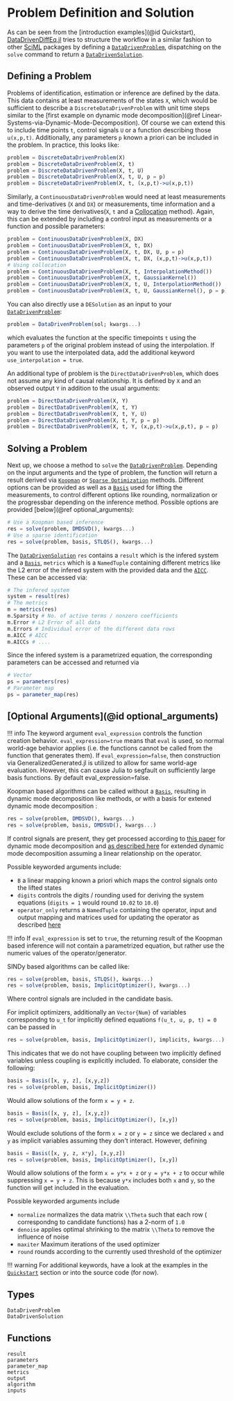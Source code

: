 # Problem Definition and Solution

As can be seen from the [introduction examples](@id Quickstart), [DataDrivenDiffEq.jl](https://github.com/SciML/DataDrivenDiffEq.jl) tries to structure the workflow in a similar fashion to other [SciML](https://sciml.ai/) packages by defining a [`DataDrivenProblem`](@ref), dispatching on the `solve` command to return a [`DataDrivenSolution`](@ref).

## Defining a Problem

Problems of identification, estimation or inference are defined by the data. This data contains at least measurements of the states `X`, which would be sufficient to describe a `DiscreteDataDrivenProblem` with unit time steps similar to the [first example on dynamic mode decomposition](@ref Linear-Systems-via-Dynamic-Mode-Decomposition). Of course we can extend this to include time points `t`, control signals `U` or a function describing those `u(x,p,t)`. Additionally, any parameters `p` known a priori can be included in the problem. In practice, this looks like:

```julia
problem = DiscreteDataDrivenProblem(X)
problem = DiscreteDataDrivenProblem(X, t)
problem = DiscreteDataDrivenProblem(X, t, U)
problem = DiscreteDataDrivenProblem(X, t, U, p = p)
problem = DiscreteDataDrivenProblem(X, t, (x,p,t)->u(x,p,t))
```

Similarly, a `ContinuousDataDrivenProblem` would need at least measurements and time-derivatives (`X` and `DX`) or measurements, time information and a way to derive the time derivatives(`X`, `t` and a [Collocation](@ref) method). Again, this can be extended by including a control input as measurements or a function and possible parameters:

```julia
problem = ContinuousDataDrivenProblem(X, DX)
problem = ContinuousDataDrivenProblem(X, t, DX)
problem = ContinuousDataDrivenProblem(X, t, DX, U, p = p)
problem = ContinuousDataDrivenProblem(X, t, DX, (x,p,t)->u(x,p,t))
# Using collocation
problem = ContinuousDataDrivenProblem(X, t, InterpolationMethod())
problem = ContinuousDataDrivenProblem(X, t, GaussianKernel())
problem = ContinuousDataDrivenProblem(X, t, U, InterpolationMethod())
problem = ContinuousDataDrivenProblem(X, t, U, GaussianKernel(), p = p)
```

You can also directly use a `DESolution` as an input to your [`DataDrivenProblem`](@ref):

```julia
problem = DataDrivenProblem(sol; kwargs...)
```

which evaluates the function at the specific timepoints `t` using the parameters `p` of the original problem instead of
using the interpolation. If you want to use the interpolated data, add the additional keyword `use_interpolation = true`.

An additional type of problem is the `DirectDataDrivenProblem`, which does not assume any kind of causal relationship. It is defined by `X` and an observed output `Y` in addition to the usual arguments:

```julia
problem = DirectDataDrivenProblem(X, Y)
problem = DirectDataDrivenProblem(X, t, Y)
problem = DirectDataDrivenProblem(X, t, Y, U)
problem = DirectDataDrivenProblem(X, t, Y, p = p)
problem = DirectDataDrivenProblem(X, t, Y, (x,p,t)->u(x,p,t), p = p)
```

## Solving a Problem

Next up, we choose a method to `solve` the [`DataDrivenProblem`](@ref). Depending on the input arguments and the type of problem, the function will return a result derived via [`Koopman`](@ref) or [`Sparse Optimization`](@ref) methods. Different options can be provided as well as a [`Basis`](@ref) used for lifting the measurements, to control different options like rounding, normalization or the progressbar depending on the inference method. Possible options are provided [below](@ref optional_arguments):

```julia
# Use a Koopman based inference
res = solve(problem, DMDSVD(), kwargs...)
# Use a sparse identification
res = solve(problem, basis, STLQS(), kwargs...)
```

The [`DataDrivenSolution`](@ref) `res` contains a `result` which is the infered system and a [`Basis`](@ref), `metrics` which is a `NamedTuple` containing different metrics like the L2 error of the infered system with the provided data and the [`AICC`](@ref). These can be accessed via:

```julia
# The infered system
system = result(res)
# The metrics
m = metrics(res)
m.Sparsity # No. of active terms / nonzero coefficients
m.Error # L2 Error of all data
m.Errors # Individual error of the different data rows
m.AICC # AICC
m.AICCs # ....
```

Since the infered system is a parametrized equation, the corresponding parameters can be accessed and returned via

```julia
# Vector
ps = parameters(res)
# Parameter map
ps = parameter_map(res)
```

## [Optional Arguments](@id optional_arguments)

!!! info
    The keyword argument `eval_expression` controls the function creation
    behavior. `eval_expression=true` means that `eval` is used, so normal
    world-age behavior applies (i.e. the functions cannot be called from
    the function that generates them). If `eval_expression=false`,
    then construction via GeneralizedGenerated.jl is utilized to allow for
    same world-age evaluation. However, this can cause Julia to segfault
    on sufficiently large basis functions. By default eval_expression=false.

Koopman based algorithms can be called without a [`Basis`](@ref), resulting in dynamic mode decomposition like methods, or with a basis for extened dynamic mode decomposition :

```julia
res = solve(problem, DMDSVD(), kwargs...)
res = solve(problem, basis, DMDSVD(), kwargs...)
```

If control signals are present, they get processed according to [this paper](https://epubs.siam.org/doi/abs/10.1137/15M1013857?mobileUi=0) for dynamic mode decomposition and [as described here](https://epubs.siam.org/doi/pdf/10.1137/16M1062296) for extended dynamic mode decomposition assuming a linear relationship on the operator.

Possible keyworded arguments include:
+ `B` a linear mapping known a priori which maps the control signals onto the lifted states
+ `digits` controls the digits / rounding used for deriving the system equations (`digits = 1` would round `10.02` to `10.0`)
+ `operator_only` returns a `NamedTuple` containing the operator, input and output mapping and matrices used for updating the operator as described [here](https://arxiv.org/pdf/1406.7187.pdf)

!!! info
    If `eval_expression` is set to `true`, the returning result of the Koopman based inference will not contain a parametrized equation, but rather use the numeric values of the operator/generator.

SINDy based algorithms can be called like:

```julia
res = solve(problem, basis, STLQS(), kwargs...)
res = solve(problem, basis, ImplicitOptimizer(), kwargs...)
```

Where control signals are included in the candidate basis.

For implicit optimizers, additionally an `Vector{Num}` of variables correspondng to ``u_t`` for implicitly defined
equations ``f(u_t, u, p, t) = 0`` can be passed in

```julia
res = solve(problem, basis, ImplicitOptimizer(), implicits, kwargs...)
```

This indicates that we do not have coupling between two implicitly defined variables unless coupling is explicitly included. To elaborate, consider the following:

```julia
basis = Basis([x, y, z], [x,y,z])
res = solve(problem, basis, ImplicitOptimizer())
```

Would allow solutions of the form `x = y + z`.


```julia
basis = Basis([x, y, z], [x,y,z])
res = solve(problem, basis, ImplicitOptimizer(), [x,y])
```

Would exclude solutions of the form `x = z` or `y = z` since we declared `x` and `y` as implicit variables assuming they don't interact. However, defining

```julia
basis = Basis([x, y, z, x*y], [x,y,z])
res = solve(problem, basis, ImplicitOptimizer(), [x,y])
```

Would allow solutions of the form `x = y*x + z` or `y = y*x + z` to occur while suppressing `x = y + z`. This is because `y*x` includes both `x` and `y`, so the function will get included in the evaluation.

Possible keyworded arguments include
+ `normalize` normalizes the data matrix ``\\Theta`` such that each row ( correspondng to candidate functions) has a 2-norm of `1.0`
+ `denoise` applies optimal shrinking to the matrix ``\\Theta`` to remove the influence of noise
+ `maxiter` Maximum iterations of the used optimizer
+ `round` rounds according to the currently used threshold of the optimizer

!!! warning
    For additional keywords, have a look at the examples in the [`Quickstart`](@ref) section or into the source code (for now).


## Types

```@docs
DataDrivenProblem
DataDrivenSolution
```

## Functions

```@docs
result
parameters
parameter_map
metrics
output
algorithm
inputs
```
